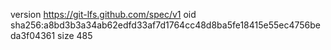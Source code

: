 version https://git-lfs.github.com/spec/v1
oid sha256:a8bd3b3a34ab62edfd33af7d1764cc48d8ba5fe18415e55ec4756beda3f04361
size 485
